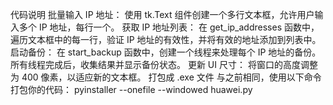 代码说明
批量输入 IP 地址：
使用 tk.Text 组件创建一个多行文本框，允许用户输入多个 IP 地址，每行一个。
获取 IP 地址列表：
在 get_ip_addresses 函数中，遍历文本框中的每一行，验证 IP 地址的有效性，并将有效的地址添加到列表中。
启动备份：
在 start_backup 函数中，创建一个线程来处理每个 IP 地址的备份。所有线程完成后，收集结果并显示备份状态。
更新 UI 尺寸：
将窗口的高度调整为 400 像素，以适应新的文本框。
打包成 .exe 文件
与之前相同，使用以下命令打包你的代码：
pyinstaller --onefile --windowed huawei.py

